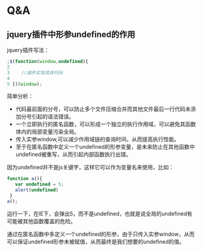 # Q&A
## jquery插件中形参undefined的作用
jquery插件写法：
```js
;$(function(window,undefined){
2 
3 　　//插件实现具体代码
4 
5 })(window);
```
简单分析：
- 代码最前面的分号，可以防止多个文件压缩合并而其他文件最后一行代码未添加分号引起的语法错误。
- 一个立即执行的匿名函数，可以形成一个独立的执行作用域，可以避免其函数体内的局部变量污染全局。
- 传入实参window,可以减少作用域链的查询时间，从而提高执行性能。
- 至于在匿名函数中定义一个undefined的形参变量，是未来防止在其他函数中undefined被重写，从而引起内部函数执行出错。  

因为undefined并不是js关键字，这样它可以作为变量名来使用，比如：
```js
function a(){
   var undefined = 5;
   alert(undefined)  
 }
a();
```
运行一下，在IE下，会弹出5，而不是undefined，也就是说全局的undefined有可能被其他函数覆盖的危险。

通过在匿名函数中多定义一个undefined的形参，由于只传入实参window，从而可以保证undefined形参未被赋值，从而最终是我们想要的undefined的值。
